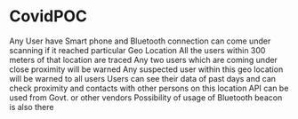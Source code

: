 # CovidPOC


Any User have Smart phone and Bluetooth connection can come under scanning if it reached particular Geo Location
All the users within 300 meters of that location are traced 
Any two users which are coming under close proximity will be warned 
Any suspected user within this geo location will be warned to all users
Users can see their data of past days and can check proximity and contacts with other persons on this location
API can be used from Govt. or other vendors
Possibility of usage of Bluetooth beacon is also there
